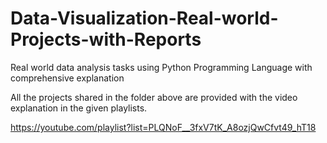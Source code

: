 # Data-Visualization-Real-world-Projects-with-Reports
Real world data analysis tasks using Python Programming Language with comprehensive explanation

All the projects shared in the folder above are provided with the video explanation in the given playlists.

https://youtube.com/playlist?list=PLQNoF__3fxV7tK_A8ozjQwCfvt49_hT18
